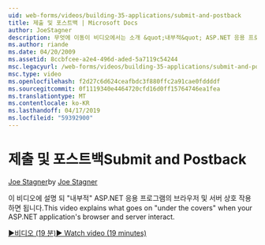 ```yaml
---
uid: web-forms/videos/building-35-applications/submit-and-postback
title: 제출 및 포스트백 | Microsoft Docs
author: JoeStagner
description: 무엇에 이동이 비디오에서는 소개 &quot;내부적&quot; ASP.NET 응용 프로그램의 브라우저 및 서버 상호 작용 하면 됩니다.
ms.author: riande
ms.date: 04/20/2009
ms.assetid: 8ccbfcee-a2e4-496d-aded-5a7119c54244
msc.legacyurl: /web-forms/videos/building-35-applications/submit-and-postback
msc.type: video
ms.openlocfilehash: f2d27c6d624ceafbdc3f880ffc2a91cae0fddddf
ms.sourcegitcommit: 0f1119340e4464720cfd16d0ff15764746ea1fea
ms.translationtype: MT
ms.contentlocale: ko-KR
ms.lasthandoff: 04/17/2019
ms.locfileid: "59392900"
---
```

# <a name="submit-and-postback"></a><span data-ttu-id="7b6f0-103">제출 및 포스트백</span><span class="sxs-lookup"><span data-stu-id="7b6f0-103">Submit and Postback</span></span>

<span data-ttu-id="7b6f0-104">[Joe Stagner](https://github.com/JoeStagner)</span><span class="sxs-lookup"><span data-stu-id="7b6f0-104">by [Joe Stagner](https://github.com/JoeStagner)</span></span>

<span data-ttu-id="7b6f0-105">이 비디오에 설명 되 &quot;내부적&quot; ASP.NET 응용 프로그램의 브라우저 및 서버 상호 작용 하면 됩니다.</span><span class="sxs-lookup"><span data-stu-id="7b6f0-105">This video explains what goes on &quot;under the covers&quot; when your ASP.NET application's browser and server interact.</span></span>

[<span data-ttu-id="7b6f0-106">&#9654;비디오 (19 분)</span><span class="sxs-lookup"><span data-stu-id="7b6f0-106">&#9654; Watch video (19 minutes)</span></span>](https://channel9.msdn.com/Blogs/ASP-NET-Site-Videos/submit-and-postback)
